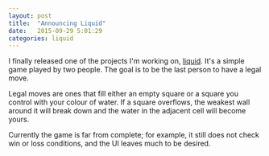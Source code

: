 ```yaml
---
layout: post
title:  "Announcing Liquid"
date:   2015-09-29 5:01:29
categories: liquid
---
```

I finally released one of the projects I'm working on, [liquid].
It's a simple game played by two people. The goal is to be the last
person to have a legal move.

Legal moves are ones that fill either an empty square or a square you
control with your colour of water. If a square overflows, the weakest
wall around it will break down and the water in the adjacent cell will
become yours.

Currently the game is far from complete; for example, it still does not
check win or loss conditions, and the UI leaves much to be desired.

[liquid]: http://wafy.me/liquid
